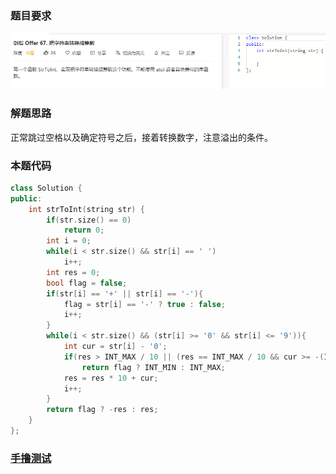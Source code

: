 ### 题目要求

![](pic/offer67.png)

### 解题思路

正常跳过空格以及确定符号之后，接着转换数字，注意溢出的条件。

### 本题代码

```c++
class Solution {
public:
    int strToInt(string str) {
        if(str.size() == 0)
            return 0;
        int i = 0;
        while(i < str.size() && str[i] == ' ')
            i++;
        int res = 0;
        bool flag = false;
        if(str[i] == '+' || str[i] == '-'){
            flag = str[i] == '-' ? true : false; 
            i++;
        }
        while(i < str.size() && (str[i] >= '0' && str[i] <= '9')){
            int cur = str[i] - '0';
            if(res > INT_MAX / 10 || (res == INT_MAX / 10 && cur >= -(INT_MIN % 10)))
                return flag ? INT_MIN : INT_MAX;
            res = res * 10 + cur;
            i++;
        }
        return flag ? -res : res;
    }
};
```

### [手撸测试](https://leetcode-cn.com/problems/ba-zi-fu-chuan-zhuan-huan-cheng-zheng-shu-lcof/)  

